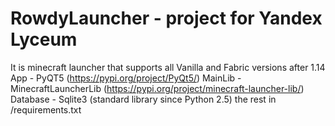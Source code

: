 # RowdyLauncher - project for Yandex Lyceum
It is minecraft launcher that supports all Vanilla and Fabric versions after 1.14
App - PyQT5 (https://pypi.org/project/PyQt5/)
MainLib - MinecraftLauncherLib (https://pypi.org/project/minecraft-launcher-lib/)
Database - Sqlite3 (standard library since Python 2.5)
the rest in /requirements.txt